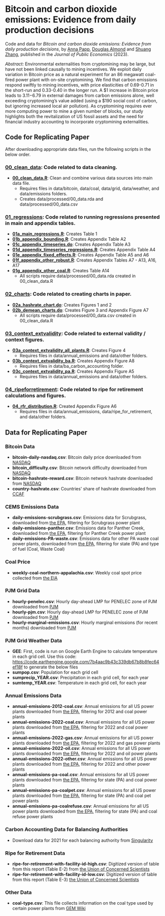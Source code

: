 # Bitcoin and carbon dioxide emissions: Evidence from daily production decisions

Code and data for *Bitcoin and carbon dioxide emissions: Evidence from daily production decisions*, by [Anna Papp](https://pappanna.github.io/), [Douglas Almond](https://users.nber.org/~almond/) and [Shuang Zhang](https://sites.google.com/view/shuangzhang), published in the *Journal of Public Economics* (2023). 

*Abstract:* Environmental externalities from cryptomining may be large, but have not been linked causally to mining incentives. We exploit daily variation in Bitcoin price as a natural experiment for an 86 megawatt coal-fired power plant with on-site cryptomining. We find that carbon emissions respond swiftly to mining incentives, with price elasticities of 0.69-0.71 in the short-run and 0.33-0.40 in the longer run. A $1 increase in Bitcoin price leads to $3.11-$6.79 in external damages from carbon emissions alone, well exceeding cryptomining’s value added (using a $190 social cost of carbon, but ignoring increased local air pollution). As cryptomining requires ever more computing power to mine a given number of blocks, our study highlights both the revitalization of US fossil assets and the need for financial industry accounting to incorporate cryptomining externalities.

## Code for Replicating Paper

After downloading appropriate data files, run the following scripts in the below order.
### [__00_clean_data__](code/00_clean_data): Code related to data cleaning.
- [__00_clean_data.R__](code/00_clean_data/00_clean_data.R): Clean and combine various data sources into main data file.
  - Requires files in data/bitcoin, data/coal, data/grid, data/weather, and data/emissions folders.
  - Creates data/processed/00_data.rda and data/processed/00_data.csv
### [__01_regressions__](code/01_regressions): Code related to running regressions presented in main and appendix tables.
- [__01a_main_regressions.R__](code/01_regressions/01a_main_regressions.R): Creates Table 1 
- [__01b_appendix_bounding.R__](code/01_regressions/01b_appendix_bounding.R): Creates Appendix Table A2 
- [__01c_appendix_timeseries.do__](code/01_regressions/01c_appendix_timeseries.do): Creates Appendix Table A3 
- [__01d_appendix_timeseries_regressions.R__](code/01_regressions/01d_appendix_timeseries_regressions.R): Creates Appendix Table A4 
- [__01e_appendix_fixed_effects.R__](code/01_regressions/01e_appendix_fixed_effects.R): Creates Appendix Table A5 and A6 
- [__01f_appendix_other_robust.R__](code/01_regressions/01f_appendix_other_robust.R): Creates Appendix Tables A7 - A13, A16, A17
- [__01g_appendix_other_coal.R__](code/01_regressions/01g_appendix_other_coal.R): Creates Table A14
  - All scripts require data/processed/00_data.rda created in 00_clean_data.R
### [__02_charts__](code/02_charts): Code related to creating charts in paper.
- [__02a_hashrate_chart.do__](code/02_charts/02a_hashrate_chart.do): Creates Figures 1 and 2 
- [__02b_demean_charts.do__](code/02b_demean_charts.do): Creates Figure 3 and Appendix Figure A7
  - All scripts require data/processed/00_data.csv created in 00_clean_data.R
### [__03_context_extvalidity__](code/03_context_extvalidity): Code related to external validity / context figures.
- [__03a_context_extvalidity_all_plants.R__](code/03_context_extvalidity/03a_context_extvalidity_all_plants.R): Creates Figure 4
  - Requires files in data/annual_emissions and data/other folders.
- [__03b_context_extvalidity_ba.R__](code/03_context_extvalidity/03b_context_extvalidity_ba.R): Creates Appendix Figure A8
  - Requires files in data/ba_carbon_accounting folder.
- [__03c_context_extvalidity_pa.R__](code/03_context_extvalidity/03c_context_extvalidity_pa.R): Creates Appendix Figure A5
  - Requires files in data/annual_emissions and data/other folders.
### [__04_ripeforretirement__](code/04_ripeforretirement): Code related to ripe for retirement calculations and figures.
- [__04_rfr_distribution.R__](code/04_ripe_for_retirement/04_rfr_distribution.R): Created Appendix Figure A6
  - Requires files in data/annual_emissions, data/ripe_for_retirement, and data/other folders.

## Data for Replicating Paper

### Bitcoin Data
- __bitcoin-daily-nasdaq.csv__: Bitcoin daily price downloaded from [NASDAQ](https://data.nasdaq.com/data/BCHAIN/MKPRU-bitcoin-market-price-usd)
- __bitcoin_difficulty.csv__: Bitcoin network difficulty downloaded from [NASDAQ](https://data.nasdaq.com/data/BCHAIN/DIFF-bitcoin-difficulty)
- __bitcoin-hashrate-reward.csv__: Bitcoin network hashrate downloaded from [NASDAQ](https://data.nasdaq.com/data/BCHAIN/HRATE-bitcoin-hash-rate)
- __country-hashrate.csv__: Countries' share of hashrate downloaded from [CCAF](https://ccaf.io/cbnsi/cbeci/mining_map)

### CEMS Emissions Data 
- __daily-emissions-scrubgrass.csv__: Emissions data for Scrubgrass, downloaded from [the EPA](https://campd.epa.gov/data/custom-data-download), filtering for Scrubgrass power plant
- __daily-emissions-panther.csv__: Emissions data for Panther Creek, downloaded from [the EPA](https://campd.epa.gov/data/custom-data-download), filtering for Panther Creek power plant
- __daily-emissions-PA-waste.csv__: Emissions data for other PA waste coal power plants, downloaded from [the EPA](https://campd.epa.gov/data/custom-data-download), filtering for state (PA) and type of fuel (Coal, Waste Coal)

### Coal Price 
- __weekly-coal-northern-appalachia.csv__: Weekly coal spot price collected from [the EIA](https://www.eia.gov/coal/markets/#tabs-prices-1)

### PJM Grid Data
- __hourly-penelec.csv__: Hourly day-ahead LMP for PENELEC zone of PJM downloaded from [PJM](https://dataminer2.pjm.com/feed/da_hrl_lmps)
- __hourly-pjm.csv__: Hourly day-ahead LMP for PENELEC zone of PJM downloaded from [PJM](https://dataminer2.pjm.com/feed/da_hrl_lmps)
- __hourly-marginal-emissions.csv__: Hourly marginal emissions (for recent months) downloaded from [PJM](https://dataminer2.pjm.com/feed/fivemin_marginal_emissions/definition)

### PJM Grid Weather Data 
- __GEE__: First, code is run on Google Earth Engine to calculate temperature in each grid cell. Use this code: https://code.earthengine.google.com/7b4aac9b43c339db67b8b8fec64ef18f to generate the below files
- __sumpop.csv__: Population for each grid cell
- __sumprecip_YEAR.csv__: Precipitation in each grid cell, for each year
- __sumtemp_YEAR.csv__: Temperature in each grid cell, for each year

### Annual Emissions Data 
- __annual-emissions-2012-coal.csv__: Annual emissions for all US power plants downloaded from [the EPA](https://campd.epa.gov/data/custom-data-download), filtering for 2012 and coal power plants
- __annual-emissions-2022-coal.csv__: Annual emissions for all US power plants downloaded from [the EPA](https://campd.epa.gov/data/custom-data-download), filtering for 2022 and coal power plants 
- __annual-emissions-2022-gas.csv__: Annual emissions for all US power plants downloaded from [the EPA](https://campd.epa.gov/data/custom-data-download), filtering for 2022 and gas power plants 
- __annual-emissions-2022-oil.csv__: Annual emissions for all US power plants downloaded from [the EPA](https://campd.epa.gov/data/custom-data-download), filtering for 2022 and oil power plants 
- __annual-emissions-2022-other.csv__: Annual emissions for all US power plants downloaded from [the EPA](https://campd.epa.gov/data/custom-data-download), filtering for 2022 and other power plants
- __annual-emissions-pa-coal.csv__: Annual emissions for all US power plants downloaded from [the EPA](https://campd.epa.gov/data/custom-data-download), filtering for state (PA) and coal power plants 
- __annual-emissions-pa-coalpet.csv__: Annual emissions for all US power plants downloaded from [the EPA](https://campd.epa.gov/data/custom-data-download), filtering for state (PA) and coal pet power plants 
- __annual-emissions-pa-coalrefuse.csv__: Annual emissions for all US power plants downloaded from [the EPA](https://campd.epa.gov/data/custom-data-download), filtering for state (PA) and coal refuse power plants 

### Carbon Accounting Data for Balancing Authorities 
- Download data for 2021 for each balancing authority from [Singularity](https://singularity.energy/data-download-page)

### Ripe for Retirement Data 
- __ripe-for-retirement-with-facility-id-high.csv__: Digitized version of table from this report (Table E-2) from [the Union of Concerned Scientists](https://www.ucsusa.org/sites/default/files/2019-09/Ripe-for-Retirement-Executive-Summary.pdf)
- __ripe-for-retirement-with-facility-id-low.csv__: Digitized version of table from this report (Table E-3) [the Union of Concerned Scientists](https://www.ucsusa.org/sites/default/files/2019-09/Ripe-for-Retirement-Executive-Summary.pdf)

### Other Data 
- __coal-type.csv__: This file collects information on the coal type used by certain power plants from [GEM Wiki](https://www.gem.wiki/Main_Page)


